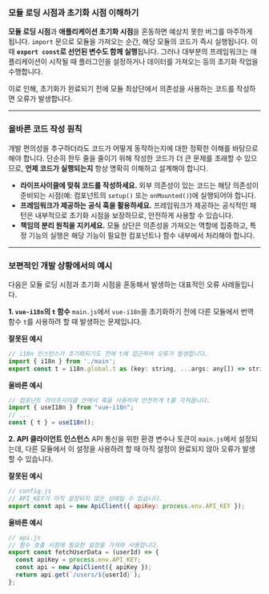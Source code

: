 ### 모듈 로딩 시점과 초기화 시점 이해하기

**모듈 로딩 시점**과 **애플리케이션 초기화 시점**을 혼동하면 예상치 못한 버그를 마주하게 됩니다. `import` 문으로 모듈을 가져오는 순간, 해당 모듈의 코드가 즉시 실행됩니다. 이때 **`export const`로 선언된 변수도 함께 실행**됩니다. 그러나 대부분의 프레임워크는 애플리케이션이 시작될 때 플러그인을 설정하거나 데이터를 가져오는 등의 초기화 작업을 수행합니다.

이로 인해, 초기화가 완료되기 전에 모듈 최상단에서 의존성을 사용하는 코드를 작성하면 오류가 발생합니다.

---

### 올바른 코드 작성 원칙

개발 편의성을 추구하더라도 코드가 어떻게 동작하는지에 대한 정확한 이해를 바탕으로 해야 합니다. 단순히 한두 줄을 줄이기 위해 작성한 코드가 더 큰 문제를 초래할 수 있으므로, **언제 코드가 실행되는지** 항상 명확히 이해하고 설계해야 합니다.

- **라이프사이클에 맞춰 코드를 작성하세요.** 외부 의존성이 있는 코드는 해당 의존성이 준비되는 시점(예: 컴포넌트의 `setup()` 또는 `onMounted()`)에 실행되어야 합니다.
- **프레임워크가 제공하는 공식 훅을 활용하세요.** 프레임워크가 제공하는 공식적인 패턴은 내부적으로 초기화 시점을 보장하므로, 안전하게 사용할 수 있습니다.
- **책임의 분리 원칙을 지키세요.** 모듈 상단은 의존성을 가져오는 역할에 집중하고, 특정 기능의 실행은 해당 기능이 필요한 컴포넌트나 함수 내부에서 처리해야 합니다.

---

### 보편적인 개발 상황에서의 예시

다음은 모듈 로딩 시점과 초기화 시점을 혼동해서 발생하는 대표적인 오류 사례들입니다.

**1. `vue-i18n`의 `t` 함수**
`main.js`에서 `vue-i18n`을 초기화하기 전에 다른 모듈에서 번역 함수 `t`를 사용하려 할 때 발생하는 문제입니다.

**잘못된 예시**

```javascript
// i18n 인스턴스가 초기화되기도 전에 t에 접근하여 오류가 발생합니다.
import { i18n } from './main';
export const t = i18n.global.t as (key: string, ...args: any[]) => string;
```

**올바른 예시**

```javascript
// 컴포넌트 라이프사이클 안에서 훅을 사용하여 안전하게 t를 가져옵니다.
import { useI18n } from "vue-i18n";
// ...
const { t } = useI18n();
```

**2. API 클라이언트 인스턴스**
API 통신을 위한 환경 변수나 토큰이 `main.js`에서 설정되는데, 다른 모듈에서 이 설정을 사용하려 할 때 아직 설정이 완료되지 않아 오류가 발생할 수 있습니다.

**잘못된 예시**

```javascript
// config.js
// API_KEY가 아직 설정되지 않은 상태일 수 있습니다.
export const api = new ApiClient({ apiKey: process.env.API_KEY });
```

**올바른 예시**

```javascript
// api.js
// 함수 호출 시점에 필요한 설정을 가져와 사용합니다.
export const fetchUserData = (userId) => {
  const apiKey = process.env.API_KEY;
  const api = new ApiClient({ apiKey });
  return api.get(`/users/${userId}`);
};
```
